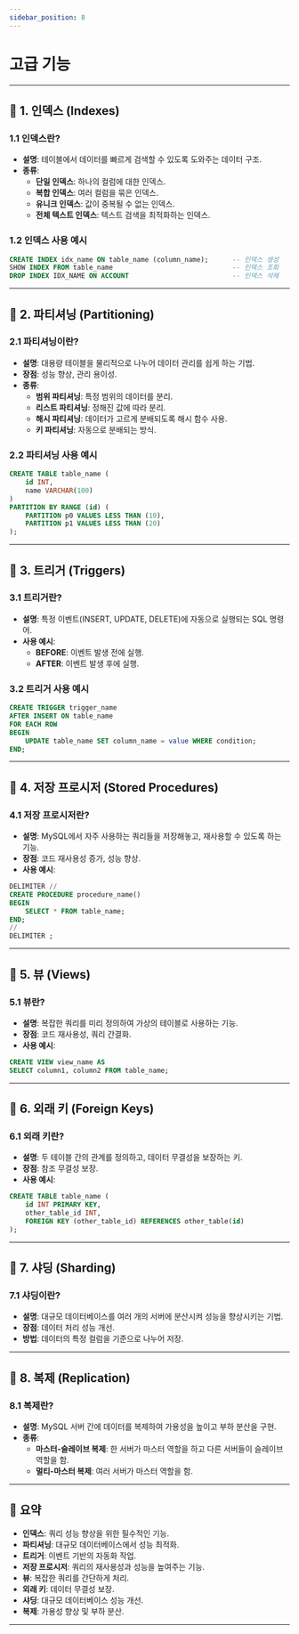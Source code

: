 ```yaml
---
sidebar_position: 8
---
```


# 고급 기능

---
## **🔹 1. 인덱스 (Indexes)**

### **1.1 인덱스란?**

- **설명**: 테이블에서 데이터를 빠르게 검색할 수 있도록 도와주는 데이터 구조.
- **종류**:
    - **단일 인덱스**: 하나의 컬럼에 대한 인덱스.
    - **복합 인덱스**: 여러 컬럼을 묶은 인덱스.
    - **유니크 인덱스**: 값이 중복될 수 없는 인덱스.
    - **전체 텍스트 인덱스**: 텍스트 검색을 최적화하는 인덱스.

### **1.2 인덱스 사용 예시**

```sql
CREATE INDEX idx_name ON table_name (column_name);      -- 인덱스 생성
SHOW INDEX FROM table_name                              -- 인덱스 조회
DROP INDEX IDX_NAME ON ACCOUNT                          -- 인덱스 삭제
```

---

## **🔹 2. 파티셔닝 (Partitioning)**

### **2.1 파티셔닝이란?**

- **설명**: 대용량 테이블을 물리적으로 나누어 데이터 관리를 쉽게 하는 기법.
- **장점**: 성능 향상, 관리 용이성.
- **종류**:
    - **범위 파티셔닝**: 특정 범위의 데이터를 분리.
    - **리스트 파티셔닝**: 정해진 값에 따라 분리.
    - **해시 파티셔닝**: 데이터가 고르게 분배되도록 해시 함수 사용.
    - **키 파티셔닝**: 자동으로 분배되는 방식.

### **2.2 파티셔닝 사용 예시**

```sql
CREATE TABLE table_name (
    id INT,
    name VARCHAR(100)
)
PARTITION BY RANGE (id) (
    PARTITION p0 VALUES LESS THAN (10),
    PARTITION p1 VALUES LESS THAN (20)
);
```

---

## **🔹 3. 트리거 (Triggers)**

### **3.1 트리거란?**

- **설명**: 특정 이벤트(INSERT, UPDATE, DELETE)에 자동으로 실행되는 SQL 명령어.
- **사용 예시**:
    - **BEFORE**: 이벤트 발생 전에 실행.
    - **AFTER**: 이벤트 발생 후에 실행.

### **3.2 트리거 사용 예시**

```sql
CREATE TRIGGER trigger_name
AFTER INSERT ON table_name
FOR EACH ROW
BEGIN
    UPDATE table_name SET column_name = value WHERE condition;
END;
```

---

## **🔹 4. 저장 프로시저 (Stored Procedures)**

### **4.1 저장 프로시저란?**

- **설명**: MySQL에서 자주 사용하는 쿼리들을 저장해놓고, 재사용할 수 있도록 하는 기능.
- **장점**: 코드 재사용성 증가, 성능 향상.
- **사용 예시**:

```sql
DELIMITER //
CREATE PROCEDURE procedure_name()
BEGIN
    SELECT * FROM table_name;
END;
//
DELIMITER ;
```

---

## **🔹 5. 뷰 (Views)**

### **5.1 뷰란?**

- **설명**: 복잡한 쿼리를 미리 정의하여 가상의 테이블로 사용하는 기능.
- **장점**: 코드 재사용성, 쿼리 간결화.
- **사용 예시**:

```sql
CREATE VIEW view_name AS
SELECT column1, column2 FROM table_name;
```

---

## **🔹 6. 외래 키 (Foreign Keys)**

### **6.1 외래 키란?**

- **설명**: 두 테이블 간의 관계를 정의하고, 데이터 무결성을 보장하는 키.
- **장점**: 참조 무결성 보장.
- **사용 예시**:

```sql
CREATE TABLE table_name (
    id INT PRIMARY KEY,
    other_table_id INT,
    FOREIGN KEY (other_table_id) REFERENCES other_table(id)
);
```

---

## **🔹 7. 샤딩 (Sharding)**

### **7.1 샤딩이란?**

- **설명**: 대규모 데이터베이스를 여러 개의 서버에 분산시켜 성능을 향상시키는 기법.
- **장점**: 데이터 처리 성능 개선.
- **방법**: 데이터의 특정 컬럼을 기준으로 나누어 저장.

---

## **🔹 8. 복제 (Replication)**

### **8.1 복제란?**

- **설명**: MySQL 서버 간에 데이터를 복제하여 가용성을 높이고 부하 분산을 구현.
- **종류**:
    - **마스터-슬레이브 복제**: 한 서버가 마스터 역할을 하고 다른 서버들이 슬레이브 역할을 함.
    - **멀티-마스터 복제**: 여러 서버가 마스터 역할을 함.

---

## **📌 요약**

- **인덱스**: 쿼리 성능 향상을 위한 필수적인 기능.
- **파티셔닝**: 대규모 데이터베이스에서 성능 최적화.
- **트리거**: 이벤트 기반의 자동화 작업.
- **저장 프로시저**: 쿼리의 재사용성과 성능을 높여주는 기능.
- **뷰**: 복잡한 쿼리를 간단하게 처리.
- **외래 키**: 데이터 무결성 보장.
- **샤딩**: 대규모 데이터베이스 성능 개선.
- **복제**: 가용성 향상 및 부하 분산.

---